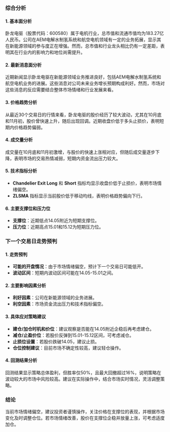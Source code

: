### 综合分析

#### 1. 基本面分析
卧龙电驱（股票代码：600580）属于电机行业，总市值和流通市值均为183.27亿人民币。公司在AEM电解水制氢系统和航空电机领域有一定的业务拓展，显示其在新能源领域的参与度正在增强。然而，总市值和行业龙头相比仍有一定差距，表明其在行业内的影响力和地位尚需提升。

#### 2. 最新消息面分析
近期新闻显示卧龙电驱在新能源领域业务推进良好，包括AEM电解水制氢系统和航空电机业务的进展。这些消息对公司未来业务增长预期构成利好。然而，市场对这些消息的反应需要结合整体市场情绪和行业发展来看。

#### 3. 价格趋势分析
从最近30个交易日的行情来看，卧龙电驱的股价经历了较大波动，尤其在10月底和11月初，股价曾快速上升，随后出现回调。近期收盘价低于多头止损价，表明短期内价格趋势偏弱。

#### 4. 成交量分析
成交量在10月底和11月初激增，与股价的快速上涨相对应，但随后成交量逐步下降，表明市场的交易热情减弱，短期内资金流出压力较大。

#### 5. 技术指标分析
- **Chandelier Exit Long** 和 **Short** 指标均显示收盘价低于止损价，表明市场情绪偏空。
- **ZLSMA** 指标显示当前股价低于移动均线，表明价格趋势偏向下行。

#### 6. 主要支撑位和压力位
- **支撑位**：近期低点14.05附近为短期支撑位。
- **压力位**：近期高点15.01和15.12为短期压力位。

### 下一个交易日走势预判

#### 1. 走势预判
- **可能的开盘情况**：由于市场情绪偏空，预计下一个交易日可能低开。
- **波动区间**：短期内波动区间可能在14.05-15.01之间。

#### 2. 主要影响因素分析
- **利好因素**：公司在新能源领域的业务进展。
- **利空因素**：市场资金流出压力和技术指标偏空。

#### 3. 具体应对策略建议
- **建仓/加仓时机和价位**：建议观察是否能在14.05附近企稳后再考虑建仓。
- **减仓/止盈价位**：若股价反弹到15.01-15.12区间，可考虑减仓。
- **止损位设置**：若股价跌破14.05，建议止损。
- **仓位控制建议**：目前市场不确定性较高，建议轻仓操作。

#### 4. 回测结果分析
回测结果显示策略总体盈利，但胜率仅50%，且最大回撤超过16%，说明策略在波动较大的市场中风险较高。建议在实际操作中，结合市场实时情况，灵活调整策略。

### 结论
当前市场情绪偏空，建议投资者谨慎操作，关注价格在支撑位的表现，并根据市场变化及时调整仓位。若市场情绪改善，股价在支撑位企稳并放量上涨，可考虑适度加仓。